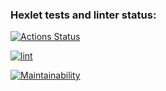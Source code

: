 ### Hexlet tests and linter status:
[![Actions Status](https://github.com/vasilievpg/python-project-lvl1/workflows/hexlet-check/badge.svg)](https://github.com/vasilievpg/python-project-lvl1/actions)

[![lint](https://github.com/vasilievpg/python-project-lvl1/actions/workflows/lint.yml/badge.svg)](https://github.com/vasilievpg/python-project-lvl1/actions/workflows/lint.yml)

[![Maintainability](https://api.codeclimate.com/v1/badges/a99a88d28ad37a79dbf6/maintainability)](https://codeclimate.com/github/codeclimate/codeclimate/maintainability)